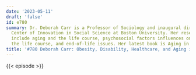 ```yaml
---
date: '2023-05-11'
draft: 'false'
id: e780
summary: Dr. Deborah Carr is a Professor of Sociology and inaugural director of the
  Center of Innovation in Social Science at Boston University. Her research interests
  include aging and the life course, psychosocial factors influences on health over
  the life course, and end-of-life issues. Her latest book is Aging in America.
title: '#780 Deborah Carr: Obesity, Disability, Healthcare, and Aging in America'
---
```

{{< episode >}}
